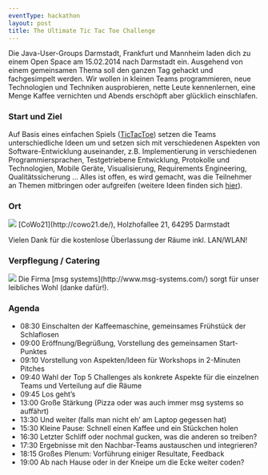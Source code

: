 ```yaml
---
eventType: hackathon
layout: post
title: The Ultimate Tic Tac Toe Challenge
---
```


Die Java-User-Groups Darmstadt, Frankfurt und Mannheim laden dich zu einem Open Space am 15.02.2014 nach Darmstadt ein. Ausgehend von einem gemeinsamen Thema soll den ganzen Tag gehackt und fachgesimpelt werden. Wir wollen in kleinen Teams programmieren, neue Technologien und Techniken ausprobieren, nette Leute kennenlernen, eine Menge Kaffee vernichten und Abends erschöpft aber glücklich einschlafen.

### Start und Ziel

Auf Basis eines einfachen Spiels ([TicTacToe](https://github.com/ascheman/tictactoe/wiki/The-Ultimate-Tic-Tac-Toe-Challenge#start-punkt)) setzen die Teams unterschiedliche Ideen um und setzen sich mit verschiedenen Aspekten von Software-Entwicklung auseinander, z.B. Implementierung in verschiedenen Programmiersprachen, Testgetriebene Entwicklung, Protokolle und Technologien, Mobile Geräte, Visualisierung, Requirements Engineering, Qualitätssicherung … Alles ist offen, es wird gemacht, was die Teilnehmer an Themen mitbringen oder aufgreifen (weitere Ideen finden sich [hier](https://github.com/ascheman/tictactoe/wiki/The-Ultimate-Tic-Tac-Toe-Challenge#aspekte)).

### Ort

<img src="/images/sponsors/cowo21.jpg" class="speakerpic"/>
[CoWo21](http://cowo21.de/), Holzhofallee 21, 64295 Darmstadt

Vielen Dank für die kostenlose Überlassung der Räume inkl. LAN/WLAN!

### Verpflegung / Catering

<img src="/images/sponsors/msg.jpg" class="speakerpic"/>
Die Firma [msg systems](http://www.msg-systems.com/) sorgt für unser leibliches Wohl (danke dafür!).

### Agenda

- 08:30 Einschalten der Kaffeemaschine, gemeinsames Frühstück der Schlaflosen
- 09:00 Eröffnung/Begrüßung, Vorstellung des gemeinsamen Start-Punktes
- 09:10 Vorstellung von Aspekten/Ideen für Workshops in 2-Minuten Pitches
- 09:40 Wahl der Top 5 Challenges als konkrete Aspekte für die einzelnen Teams und Verteilung auf die Räume
- 09:45 Los geht’s
- 13:00 Große Stärkung (Pizza oder was auch immer msg systems so auffährt)
- 13:30 Und weiter (falls man nicht eh’ am Laptop gegessen hat)
- 15:30 Kleine Pause: Schnell einen Kaffee und ein Stückchen holen
- 16:30 Letzter Schliff oder nochmal gucken, was die anderen so treiben?
- 17:30 Ergebnisse mit den Nachbar-Teams austauschen und integrieren?
- 18:15 Großes Plenum: Vorführung einiger Resultate, Feedback
- 19:00 Ab nach Hause oder in der Kneipe um die Ecke weiter coden?
